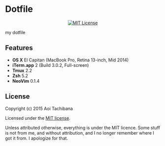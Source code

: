 # Dotfile

<p align="center">
	<a href="LICENSE">
		<img alt="MIT License" src="https://img.shields.io/badge/license-MIT-blue.svg?style=flat-square">
	</a>
</p>

my dotfile

## Features

- **OS X** El Capitan (MacBook Pro, Retina 13-inch, Mid 2014)
- **iTerm.app** 2 (Build 3.0.2, Full-screen)
- **Tmux** 2.2
- **Zsh** 5.2
- **NeoVim** 0.1.4

## License

Copyright (c) 2015 Aoi Tachibana

Licensed under the [MIT license](LICENSE).

Unless attributed otherwise, everything is under the MIT licence. 
Some stuff is not from me, and without attribution, and I no longer remember where I got it from. 
I apologize for that.

<!-- :vim:foldmethod=expr: -->
